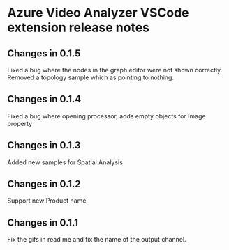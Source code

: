 # Azure Video Analyzer VSCode extension release notes

## Changes in 0.1.5

Fixed a bug where the nodes in the graph editor were not shown correctly.
Removed a topology sample which as pointing to nothing.

## Changes in 0.1.4

Fixed a bug where opening processor, adds empty objects for Image property

## Changes in 0.1.3

Added new samples for Spatial Analysis

## Changes in 0.1.2

Support new Product name

## Changes in 0.1.1

Fix the gifs in read me and fix the name of the output channel.
